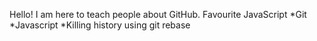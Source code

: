 Hello! I am here to teach people about GitHub.
Favourite JavaScript
*Git
*Javascript
*Killing history using git rebase